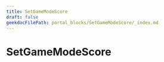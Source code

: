 ```yaml
---
title: SetGameModeScore
draft: false
geekdocFilePath: portal_blocks/SetGameModeScore/_index.md
---
```

# SetGameModeScore